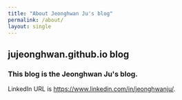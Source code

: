 ```yaml
---
title: "About Jeonghwan Ju's blog"
permalink: /about/
layout: single
---
```


## jujeonghwan.github.io blog

### This blog is the **Jeonghwan Ju**'s blog.

LinkedIn URL is <https://www.linkedin.com/in/jeonghwanju/>.